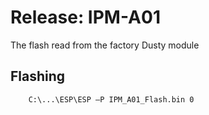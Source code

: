 # Release: IPM-A01

The flash read from the factory Dusty module

## Flashing 

``` bat
    C:\...\ESP\ESP –P IPM_A01_Flash.bin 0
```